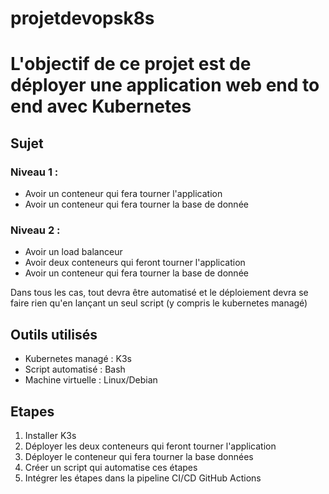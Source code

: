 # projetdevopsk8s

<h1> L'objectif de ce projet est de déployer une application web end to end avec Kubernetes </h1>

<h2> Sujet </h2>
<h3> Niveau 1 : </h3>
<ul> 
  <li> Avoir un conteneur qui fera tourner l'application </li>
  <li> Avoir un conteneur qui fera tourner la base de donnée </li>
</ul>
<h3> Niveau 2 : </h3>
<ul> 
  <li> Avoir un load balanceur </li>
  <li> Avoir deux conteneurs qui feront tourner l'application </li>
  <li> Avoir un conteneur qui fera tourner la base de donnée </li>
</ul>
<p> Dans tous les cas, tout devra être automatisé et le déploiement devra se faire rien qu'en lançant un seul script (y compris le kubernetes managé) </p>

<h2> Outils utilisés </h2>
<ul>
  <li> Kubernetes managé : K3s </li>
  <li> Script automatisé : Bash </li>
  <li> Machine virtuelle : Linux/Debian </li>  
</ul>

<h2> Etapes </h2>
<ol>
  <li> Installer K3s </li>
  <li> Déployer les deux conteneurs qui feront tourner l'application </li>
  <li> Déployer le conteneur qui fera tourner la base données </li>  
  <li> Créer un script qui automatise ces étapes </li>
  <li> Intégrer les étapes dans la pipeline CI/CD GitHub Actions </li>
</ol>
